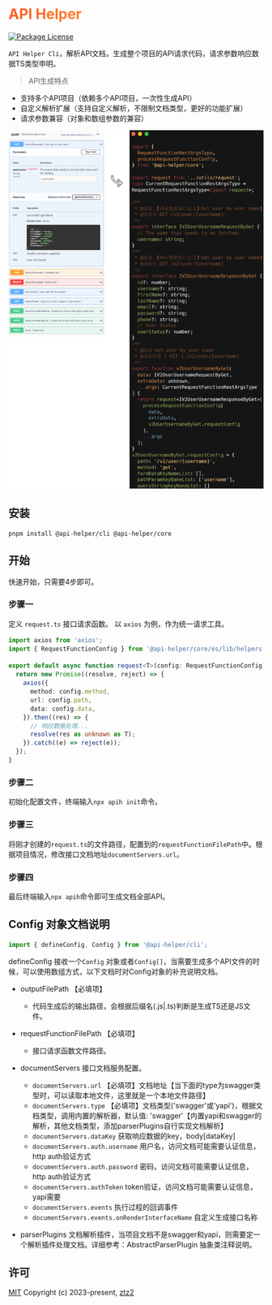<h1
    style="background: -webkit-linear-gradient(315deg, rgb(255,87,34) 0%, #fee140 100%);
    background-clip: text;
    -webkit-background-clip: text;
    -webkit-text-fill-color: transparent"
>
    <a href="https://github.com/ztz2/api-helper" target="_blank">
        API Helper
    </a>
</h1>
<p>
    <a href="https://www.npmjs.com/org/api-helper">
        <img src="https://img.shields.io/npm/l/@api-helper/core" alt="Package License" />
    </a>
</p>

`API Helper Cli`，解析API文档，生成整个项目的API请求代码，请求参数响应数据TS类型申明。

> API生成特点
- 支持多个API项目（依赖多个API项目，一次性生成API）
- 自定义解析扩展（支持自定义解析，不限制文档类型，更好的功能扩展）
- 请求参数兼容（对象和数组参数的兼容）

![](../docs/src/public/images/api-code.png)

## 安装
```shell
pnpm install @api-helper/cli @api-helper/core
```

## 开始
快速开始，只需要4步即可。

### 步骤一
定义 `request.ts` 接口请求函数。
以 `axios` 为例，作为统一请求工具。
```typescript
import axios from 'axios';
import { RequestFunctionConfig } from '@api-helper/core/es/lib/helpers';

export default async function request<T>(config: RequestFunctionConfig): Promise<T> {
  return new Promise((resolve, reject) => {
    axios({
      method: config.method,
      url: config.path,
      data: config.data,
    }).then((res) => {
      // 响应数据处理...
      resolve(res as unknown as T);
    }).catch((e) => reject(e));
  });
}
```

### 步骤二
初始化配置文件，终端输入`npx apih init`命令。

### 步骤三
将刚才创建的`request.ts`的文件路径，配置到的`requestFunctionFilePath`中。根据项目情况，修改接口文档地址`documentServers.url`。

### 步骤四
最后终端输入`npx apih`命令即可生成文档全部API。

## Config 对象文档说明
```typescript
import { defineConfig, Config } from '@api-helper/cli';
```
defineConfig 接收一个`Config` 对象或者`Config[]`，当需要生成多个API文件的时候，可以使用数组方式，以下文档时对Config对象的补充说明文档。

* outputFilePath 【必填项】
  * 代码生成后的输出路径，会根据后缀名(.js|.ts)判断是生成TS还是JS文件。

* requestFunctionFilePath 【必填项】
  * 接口请求函数文件路径。

* documentServers
  接口文档服务配置。
  * `documentServers.url` 【必填项】文档地址【当下面的type为swagger类型时，可以读取本地文件，这里就是一个本地文件路径】
  * `documentServers.type` 【必填项】文档类型('swagger'或'yapi')，根据文档类型，调用内置的解析器，默认值: 'swagger'【内置yapi和swagger的解析，其他文档类型，添加parserPlugins自行实现文档解析】
  * `documentServers.dataKey` 获取响应数据的key，body[dataKey]
  * `documentServers.auth.username` 用户名，访问文档可能需要认证信息，http auth验证方式
  * `documentServers.auth.password` 密码，访问文档可能需要认证信息，http auth验证方式
  * `documentServers.authToken` token验证，访问文档可能需要认证信息，yapi需要
  * `documentServers.events` 执行过程的回调事件
  * `documentServers.events.onRenderInterfaceName` 自定义生成接口名称

* parserPlugins
文档解析插件，当项目文档不是swagger和yapi，则需要定一个解析插件处理文档。详细参考：AbstractParserPlugin 抽象类注释说明。

## 许可

[MIT](https://opensource.org/licenses/MIT) Copyright (c) 2023-present, [ztz2](https://github.com/ztz2)
